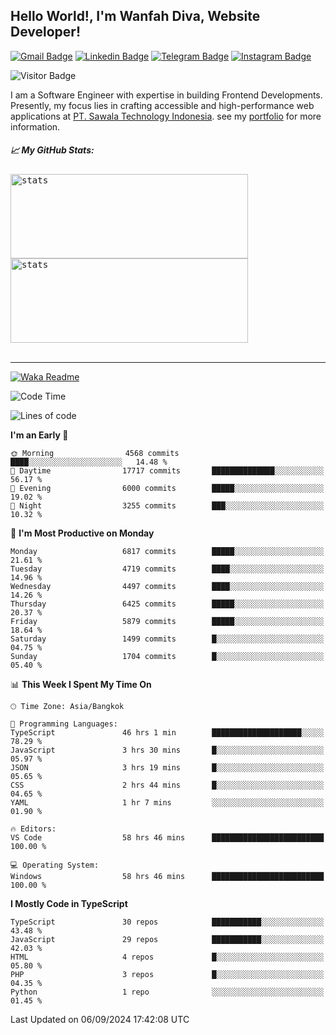 ## Hello World!, I'm Wanfah Diva, Website Developer!

[![Gmail Badge](https://img.shields.io/badge/-Gmail-white?style=plastic&logo=Gmail&link=mailto:aditputrafirmansyah@gmail.com)](mailto:wanfahdivaa@gmail.com)
[![Linkedin Badge](https://img.shields.io/badge/-LinkedIn-blue?style=plastic&logo=Linkedin&link=https://www.linkedin.com/in/aditputrafirmansyah/)](https://www.linkedin.com/in/wanfahdiva/)
[![Telegram Badge](https://img.shields.io/badge/-Telegram-blue?style=plastic&logo=telegram&link=https://t.me/Adithya_13)](https://t.me/wanfahdiva)
[![Instagram Badge](https://img.shields.io/badge/-Instagram-white?style=plastic&logo=instagram&link=https://www.instagram.com/adithya_firmansyahputra/)](https://www.instagram.com/wnfhdva/)

![Visitor Badge](https://visitor-badge.laobi.icu/badge?page_id=wanfahdiva.wanfahdiva)

<p>
I am a Software Engineer with expertise in building Frontend Developments.
Presently, my focus lies in crafting accessible and high-performance web applications at  <a href="https://sawala/tech" target="_blank">PT. Sawala Technology Indonesia</a>. see my <a href="http://wanfahdiva-com.vercel.app/" target="_blank">portfolio</a> for more information.
</p>

<h5 align="left">
  
📈 **My GitHub Stats:**

</h5>

<div align="left">
<kbd>
    <img height="135em" width="380em" alt="stats" src="https://github-readme-streak-stats.herokuapp.com?user=wanfahdiva&theme=tokyonight_duo&hide_border=true&dates=27DDC9" />
</kbd>
<kbd>
    <img height="135em" width="380em" alt="stats" src="https://github-readme-activity-graph.vercel.app/graph?username=wanfahdiva&theme=react&hide_title=true"></kbd>
</div>

<br />

---

[![Waka Readme](https://github.com/wanfahdiva/wanfahdiva/actions/workflows/waka.yml/badge.svg)](https://github.com/wanfahdiva/wanfahdiva/actions/workflows/waka.yml)

<!--START_SECTION:waka-->
![Code Time](http://img.shields.io/badge/Code%20Time-1%2C047%20hrs%2051%20mins-blue)

![Lines of code](https://img.shields.io/badge/From%20Hello%20World%20I%27ve%20Written-19.7%20million%20lines%20of%20code-blue)

**I'm an Early 🐤** 

```text
🌞 Morning                4568 commits        ████░░░░░░░░░░░░░░░░░░░░░   14.48 % 
🌆 Daytime                17717 commits       ██████████████░░░░░░░░░░░   56.17 % 
🌃 Evening                6000 commits        █████░░░░░░░░░░░░░░░░░░░░   19.02 % 
🌙 Night                  3255 commits        ███░░░░░░░░░░░░░░░░░░░░░░   10.32 % 
```
📅 **I'm Most Productive on Monday** 

```text
Monday                   6817 commits        █████░░░░░░░░░░░░░░░░░░░░   21.61 % 
Tuesday                  4719 commits        ████░░░░░░░░░░░░░░░░░░░░░   14.96 % 
Wednesday                4497 commits        ████░░░░░░░░░░░░░░░░░░░░░   14.26 % 
Thursday                 6425 commits        █████░░░░░░░░░░░░░░░░░░░░   20.37 % 
Friday                   5879 commits        █████░░░░░░░░░░░░░░░░░░░░   18.64 % 
Saturday                 1499 commits        █░░░░░░░░░░░░░░░░░░░░░░░░   04.75 % 
Sunday                   1704 commits        █░░░░░░░░░░░░░░░░░░░░░░░░   05.40 % 
```


📊 **This Week I Spent My Time On** 

```text
🕑︎ Time Zone: Asia/Bangkok

💬 Programming Languages: 
TypeScript               46 hrs 1 min        ████████████████████░░░░░   78.29 % 
JavaScript               3 hrs 30 mins       █░░░░░░░░░░░░░░░░░░░░░░░░   05.97 % 
JSON                     3 hrs 19 mins       █░░░░░░░░░░░░░░░░░░░░░░░░   05.65 % 
CSS                      2 hrs 44 mins       █░░░░░░░░░░░░░░░░░░░░░░░░   04.65 % 
YAML                     1 hr 7 mins         ░░░░░░░░░░░░░░░░░░░░░░░░░   01.90 % 

🔥 Editors: 
VS Code                  58 hrs 46 mins      █████████████████████████   100.00 % 

💻 Operating System: 
Windows                  58 hrs 46 mins      █████████████████████████   100.00 % 
```

**I Mostly Code in TypeScript** 

```text
TypeScript               30 repos            ███████████░░░░░░░░░░░░░░   43.48 % 
JavaScript               29 repos            ███████████░░░░░░░░░░░░░░   42.03 % 
HTML                     4 repos             █░░░░░░░░░░░░░░░░░░░░░░░░   05.80 % 
PHP                      3 repos             █░░░░░░░░░░░░░░░░░░░░░░░░   04.35 % 
Python                   1 repo              ░░░░░░░░░░░░░░░░░░░░░░░░░   01.45 % 
```




 Last Updated on 06/09/2024 17:42:08 UTC
<!--END_SECTION:waka-->
